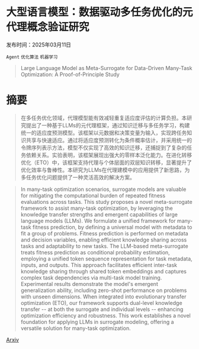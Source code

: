 # 大型语言模型：数据驱动多任务优化的元代理概念验证研究

发布时间：2025年03月11日

`Agent` `优化算法` `机器学习`

> Large Language Model as Meta-Surrogate for Data-Driven Many-Task Optimization: A Proof-of-Principle Study

# 摘要

> 在多任务优化领域，代理模型能有效减轻重复适应度评估的计算负担。本研究提出了一种基于LLMs的元代理框架，通过知识迁移与多任务学习，构建统一的适应度预测模型。该框架以元数据和决策变量为输入，实现跨任务知识共享与快速适应。通过将适应度预测转化为条件概率估计，并采用统一的令牌序列表示方法，模型不仅实现了高效的知识迁移，还捕捉到了复杂的任务依赖关系。实验表明，该框架展现出强大的零样本泛化能力。在进化转移优化（ETO）中，该框架支持代理与个体层面的双层知识转移，显著提升了优化效率与鲁棒性。本研究为LLMs在代理建模中的应用提供了新思路，为多任务优化问题提供了一种灵活高效的解决方案。

> In many-task optimization scenarios, surrogate models are valuable for mitigating the computational burden of repeated fitness evaluations across tasks. This study proposes a novel meta-surrogate framework to assist many-task optimization, by leveraging the knowledge transfer strengths and emergent capabilities of large language models (LLMs). We formulate a unified framework for many-task fitness prediction, by defining a universal model with metadata to fit a group of problems. Fitness prediction is performed on metadata and decision variables, enabling efficient knowledge sharing across tasks and adaptability to new tasks. The LLM-based meta-surrogate treats fitness prediction as conditional probability estimation, employing a unified token sequence representation for task metadata, inputs, and outputs. This approach facilitates efficient inter-task knowledge sharing through shared token embeddings and captures complex task dependencies via multi-task model training. Experimental results demonstrate the model's emergent generalization ability, including zero-shot performance on problems with unseen dimensions. When integrated into evolutionary transfer optimization (ETO), our framework supports dual-level knowledge transfer -- at both the surrogate and individual levels -- enhancing optimization efficiency and robustness. This work establishes a novel foundation for applying LLMs in surrogate modeling, offering a versatile solution for many-task optimization.

[Arxiv](https://arxiv.org/abs/2503.08301)